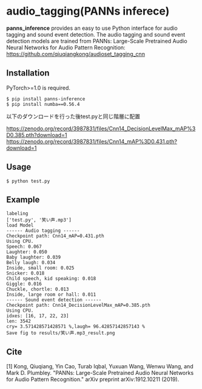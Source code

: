# audio_tagging(PANNs inferece)

**panns_inference** provides an easy to use Python interface for audio tagging and sound event detection. The audio tagging and sound event detection models are trained from PANNs: Large-Scale Pretrained Audio Neural Networks for Audio Pattern Recognition: https://github.com/qiuqiangkong/audioset_tagging_cnn

## Installation
PyTorch>=1.0 is required.
```
$ pip install panns-inference
$ pip install numba==0.56.4
```
以下のダウンロードを行った後test.pyと同じ階層に配置

https://zenodo.org/record/3987831/files/Cnn14_DecisionLevelMax_mAP%3D0.385.pth?download=1
https://zenodo.org/record/3987831/files/Cnn14_mAP%3D0.431.pth?download=1


## Usage
```
$ python test.py
```
## Example
```
labeling
['test.py', '笑い声.mp3']
load Model
------ Audio tagging ------
Checkpoint path: Cnn14_mAP=0.431.pth
Using CPU.
Speech: 0.067
Laughter: 0.050
Baby laughter: 0.039
Belly laugh: 0.034
Inside, small room: 0.025
Snicker: 0.018
Child speech, kid speaking: 0.018
Giggle: 0.016
Chuckle, chortle: 0.013
Inside, large room or hall: 0.011
------ Sound event detection ------
Checkpoint path: Cnn14_DecisionLevelMax_mAP=0.385.pth
Using CPU.
idxes: [16, 17, 22, 23]
len: 3542
cry= 3.571428571428571 %,laugh= 96.42857142857143 %
Save fig to results/笑い声.mp3_result.png
```


## Cite
[1] Kong, Qiuqiang, Yin Cao, Turab Iqbal, Yuxuan Wang, Wenwu Wang, and Mark D. Plumbley. "PANNs: Large-Scale Pretrained Audio Neural Networks for Audio Pattern Recognition." arXiv preprint arXiv:1912.10211 (2019).
